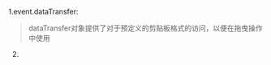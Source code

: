 <style>
a{text-decoration: none;}
a:link{text-decoration: none;}
a:visited{text-decoration: none;}
a:hover{text-decoration: none;}
a:active{text-decoration: none;}
</style>
1.event.dataTransfer:<br/>
>dataTransfer对象提供了对于预定义的剪贴板格式的访问，以便在拖曳操作中使用
2.
